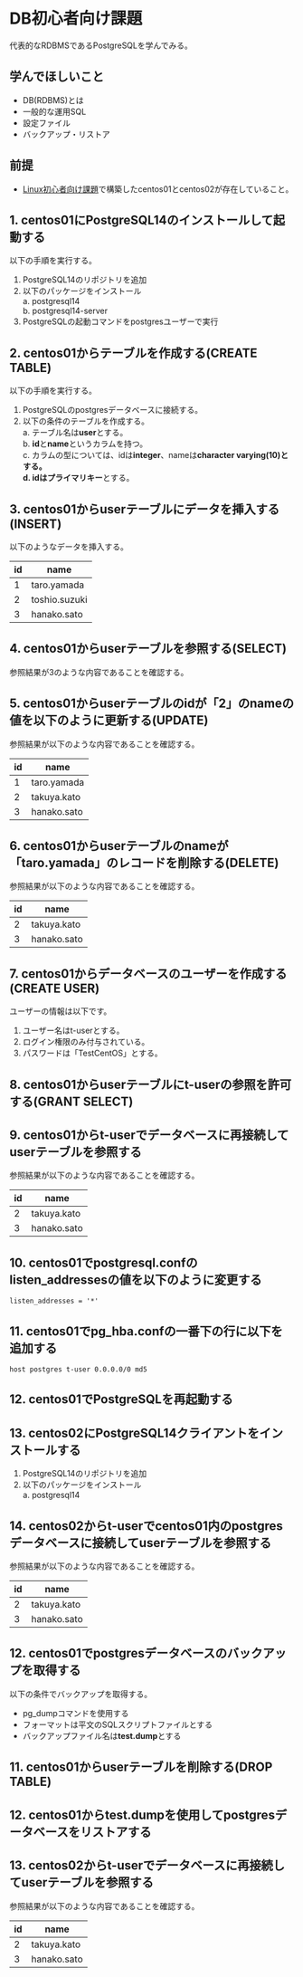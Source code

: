 # DB初心者向け課題
代表的なRDBMSであるPostgreSQLを学んでみる。

## 学んでほしいこと
 - DB(RDBMS)とは
 - 一般的な運用SQL
 - 設定ファイル
 - バックアップ・リストア

## 前提
 - [Linux初心者向け課題](linux.md)で構築したcentos01とcentos02が存在していること。

## 1. **centos01**にPostgreSQL14のインストールして起動する
以下の手順を実行する。
1. PostgreSQL14のリポジトリを追加
2. 以下のパッケージをインストール  
  a. postgresql14  
  b. postgresql14-server
3. PostgreSQLの起動コマンドをpostgresユーザーで実行

## 2. **centos01**からテーブルを作成する(CREATE TABLE)
以下の手順を実行する。
1. PostgreSQLのpostgresデータベースに接続する。
2. 以下の条件のテーブルを作成する。  
  a. テーブル名は**user**とする。  
  b. **id**と**name**というカラムを持つ。  
  c. カラムの型については、idは**integer**、nameは**character varying(10)**とする。  
  d. idは**プライマリキー**とする。

## 3. **centos01**からuserテーブルにデータを挿入する(INSERT)
以下のようなデータを挿入する。

id | name
--- | ---
1 | taro.yamada
2 | toshio.suzuki
3 | hanako.sato

## 4. **centos01**からuserテーブルを参照する(SELECT)
参照結果が3のような内容であることを確認する。

## 5. **centos01**からuserテーブルのidが「**2**」のnameの値を以下のように更新する(UPDATE)
参照結果が以下のような内容であることを確認する。

id | name
--- | ---
1 | taro.yamada
2 | takuya.kato
3 | hanako.sato

## 6. **centos01**からuserテーブルのnameが「**taro.yamada**」のレコードを削除する(DELETE)
参照結果が以下のような内容であることを確認する。

id | name
--- | ---
2 | takuya.kato
3 | hanako.sato

## 7. **centos01**からデータベースのユーザーを作成する(CREATE USER)
ユーザーの情報は以下です。
1. ユーザー名はt-userとする。
2. ログイン権限のみ付与されている。
3. パスワードは「TestCentOS」とする。

## 8. **centos01**からuserテーブルにt-userの参照を許可する(GRANT SELECT)

## 9. **centos01**からt-userでデータベースに再接続してuserテーブルを参照する
参照結果が以下のような内容であることを確認する。

id | name
--- | ---
2 | takuya.kato
3 | hanako.sato

## 10. **centos01**でpostgresql.confの**listen_addresses**の値を以下のように変更する

```
listen_addresses = '*'
```
## 11. **centos01**でpg_hba.confの一番下の行に以下を追加する

```
host postgres t-user 0.0.0.0/0 md5
```
## 12. **centos01**でPostgreSQLを再起動する

## 13. **centos02**にPostgreSQL14クライアントをインストールする
1. PostgreSQL14のリポジトリを追加
2. 以下のパッケージをインストール  
  a. postgresql14 

## 14. **centos02**からt-userでcentos01内のpostgresデータベースに接続してuserテーブルを参照する
参照結果が以下のような内容であることを確認する。

id | name
--- | ---
2 | takuya.kato
3 | hanako.sato

## 12. **centos01**でpostgresデータベースのバックアップを取得する
以下の条件でバックアップを取得する。
 - pg_dumpコマンドを使用する
 - フォーマットは平文のSQLスクリプトファイルとする
 - バックアップファイル名は**test.dump**とする

## 11. **centos01**からuserテーブルを削除する(DROP TABLE)

## 12. **centos01**からtest.dumpを使用してpostgresデータベースをリストアする

## 13. **centos02**からt-userでデータベースに再接続してuserテーブルを参照する
参照結果が以下のような内容であることを確認する。

id | name
--- | ---
2 | takuya.kato
3 | hanako.sato
